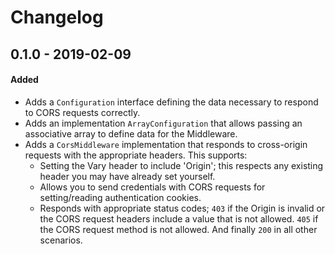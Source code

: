 # Changelog

## 0.1.0 - 2019-02-09

#### Added

- Adds a `Configuration` interface defining the data necessary to respond to CORS requests 
correctly.
- Adds an implementation `ArrayConfiguration` that allows passing an associative array 
to define data for the Middleware.
- Adds a `CorsMiddleware` implementation that responds to cross-origin requests with the 
appropriate headers. This supports:
    - Setting the Vary header to include 'Origin'; this respects any existing header you 
    may have already set yourself.
    - Allows you to send credentials with CORS requests for setting/reading authentication cookies.
    - Responds with appropriate status codes; `403` if the Origin is invalid or the CORS 
    request headers include a value that is not allowed. `405` if the CORS request method is 
    not allowed. And finally `200` in all other scenarios.